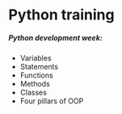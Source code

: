 # Python training

##### Python development week:
- Variables
- Statements
- Functions
- Methods
- Classes
- Four pillars of OOP